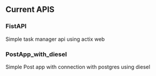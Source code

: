 ## Current APIS

### FistAPI

Simple task manager api using actix web

### PostApp_with_diesel

Simple Post app with connection with postgres using diesel